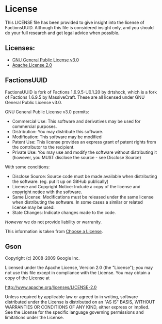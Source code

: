 # License
This LICENSE file has been provided to give insight into the license of FactionsUUID. Although
this file is considered insight only, and you should do your full research and get legal advice
when possible.

## Licenses:
* [GNU General Public License v3.0](https://github.com/MarkehMe/FactionsUUID/blob/master/licenses/lgpl-3.0.txt)
* [Apache License 2.0](https://github.com/MarkehMe/FactionsUUID/blob/master/licenses/apache-2.0.txt)

## FactionsUUID
FactionsUUID is fork of Factions 1.6.9.5-U0.1.20 by drtshock, which is a fork of 
Factions 1.6.9.5 by MassiveCraft. These are all licensed under GNU General Public License v3.0.

GNU General Public License v3.0 permits:
* Commercial Use: This software and derivatives may be used for commercial purposes.
* Distribution: You may distribute this software.
* Modification: This software may be modified
* Patent Use: This license provides an express grant of patent rights from the contributor to the recipient.
* Private Use: You may use and modify the software without distributing it (however, you MUST disclose the source - see Disclose Source)

With some conditions:
* Disclose Source: Source code must be made available when distributing the software. (eg. put it up on GitHub publically)
* License and Copyright Notice: Include a copy of the license and copyright notice with the software.
* Same License: Modifications must be released under the same license when distributing the software. In some cases a similar or related license may be used.
* State Changes: Indicate changes made to the code.

*However* we do not provide liability or warranity. 

This information is taken from [Choose a License](https://choosealicense.com/licenses/gpl-3.0/).

## Gson

Copyright (c) 2008-2009 Google Inc. 

Licensed under the Apache License, Version 2.0 (the "License"); 
you may not use this file except in compliance with the License. 
You may obtain a copy of the License at 

  http://www.apache.org/licenses/LICENSE-2.0 

Unless required by applicable law or agreed to in writing, software 
distributed under the License is distributed on an "AS IS" BASIS, 
WITHOUT WARRANTIES OR CONDITIONS OF ANY KIND, either express or implied. 
See the License for the specific language governing permissions and 
limitations under the License.
